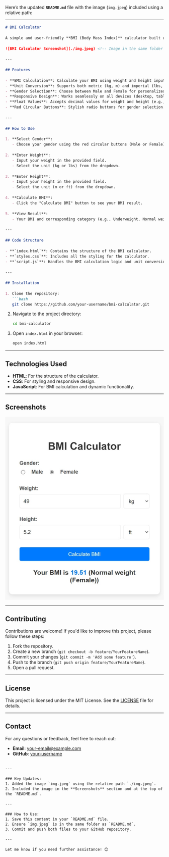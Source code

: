Here’s the updated **`README.md`** file with the image (`img.jpeg`) included using a relative path:

---

```markdown
# BMI Calculator

A simple and user-friendly **BMI (Body Mass Index)** calculator built using HTML, CSS, and JavaScript. This tool allows users to calculate their BMI based on weight and height inputs, with options to switch between metric and imperial units. It also includes a gender selection feature for additional insights.

![BMI Calculator Screenshot](./img.jpeg) <!-- Image in the same folder -->

---

## Features

- **BMI Calculation**: Calculate your BMI using weight and height inputs.
- **Unit Conversion**: Supports both metric (kg, m) and imperial (lbs, ft) units.
- **Gender Selection**: Choose between Male and Female for personalized insights.
- **Responsive Design**: Works seamlessly on all devices (desktop, tablet, mobile).
- **Float Values**: Accepts decimal values for weight and height (e.g., 65.5 kg, 1.75 m).
- **Red Circular Buttons**: Stylish radio buttons for gender selection.

---

## How to Use

1. **Select Gender**:
   - Choose your gender using the red circular buttons (Male or Female).

2. **Enter Weight**:
   - Input your weight in the provided field.
   - Select the unit (kg or lbs) from the dropdown.

3. **Enter Height**:
   - Input your height in the provided field.
   - Select the unit (m or ft) from the dropdown.

4. **Calculate BMI**:
   - Click the "Calculate BMI" button to see your BMI result.

5. **View Result**:
   - Your BMI and corresponding category (e.g., Underweight, Normal weight, Overweight, Obesity) will be displayed.

---

## Code Structure

- **`index.html`**: Contains the structure of the BMI calculator.
- **`styles.css`**: Includes all the styling for the calculator.
- **`script.js`**: Handles the BMI calculation logic and unit conversions.

---

## Installation

1. Clone the repository:
   ```bash
   git clone https://github.com/your-username/bmi-calculator.git
   ```

2. Navigate to the project directory:
   ```bash
   cd bmi-calculator
   ```

3. Open `index.html` in your browser:
   ```bash
   open index.html
   ```

---

## Technologies Used

- **HTML**: For the structure of the calculator.
- **CSS**: For styling and responsive design.
- **JavaScript**: For BMI calculation and dynamic functionality.

---

## Screenshots

![BMI Calculator Interface](./img.jpeg) <!-- Image in the same folder -->

---

## Contributing

Contributions are welcome! If you'd like to improve this project, please follow these steps:

1. Fork the repository.
2. Create a new branch (`git checkout -b feature/YourFeatureName`).
3. Commit your changes (`git commit -m 'Add some feature'`).
4. Push to the branch (`git push origin feature/YourFeatureName`).
5. Open a pull request.

---

## License

This project is licensed under the MIT License. See the [LICENSE](LICENSE) file for details.

---
## Contact

For any questions or feedback, feel free to reach out:

- **Email**: your-email@example.com
- **GitHub**: [your-username](https://github.com/your-username)
```

---

### Key Updates:
1. Added the image `img.jpeg` using the relative path `./img.jpeg`.
2. Included the image in the **Screenshots** section and at the top of the `README.md`.

---

### How to Use:
1. Save this content in your `README.md` file.
2. Ensure `img.jpeg` is in the same folder as `README.md`.
3. Commit and push both files to your GitHub repository.

---

Let me know if you need further assistance! 😊